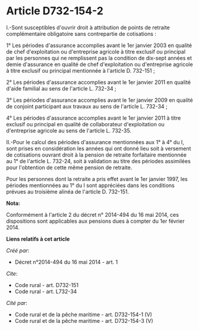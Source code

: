 # Article D732-154-2

I.-Sont susceptibles d'ouvrir droit à attribution de points de retraite complémentaire obligatoire sans contrepartie de
cotisations : 

1° Les périodes d'assurance accomplies avant le 1er janvier 2003 en qualité de chef d'exploitation ou d'entreprise agricole à
titre exclusif ou principal par les personnes qui ne remplissent pas la condition de dix-sept années et demie d'assurance en
qualité de chef d'exploitation ou d'entreprise agricole à titre exclusif ou principal mentionnée à l'article D. 732-151 ; 

2° Les périodes d'assurance accomplies avant le 1er janvier 2011 en qualité d'aide familial au sens de l'article L. 732-34 ; 

3° Les périodes d'assurance accomplies avant le 1er janvier 2009 en qualité de conjoint participant aux travaux au sens de
l'article L. 732-34 ; 

4° Les périodes d'assurance accomplies avant le 1er janvier 2011 à titre exclusif ou principal en qualité de collaborateur
d'exploitation ou d'entreprise agricole au sens de l'article L. 732-35. 

II.-Pour le calcul des périodes d'assurance mentionnées aux 1° à 4° du I, sont prises en considération les années qui ont
donné lieu soit à versement de cotisations ouvrant droit à la pension de retraite forfaitaire mentionnée au 1° de l'article
L. 732-24, soit à validation au titre des périodes assimilées pour l'obtention de cette même pension de retraite. 

Pour les personnes dont la retraite a pris effet avant le 1er janvier 1997, les périodes mentionnées au 1° du I sont
appréciées dans les conditions prévues au troisième alinéa de l'article D. 732-151.

**Nota:**

Conformément à l'article 2 du décret n° 2014-494 du 16 mai 2014, ces dispositions sont applicables aux pensions dues à
compter du 1er février 2014.

**Liens relatifs à cet article**

_Créé par_:

  - Décret n°2014-494 du 16 mai 2014 - art. 1

_Cite_:

  - Code rural - art. D732-151
  - Code rural - art. L732-34

_Cité par_:

  - Code rural et de la pêche maritime - art. D732-154-1 (V)
  - Code rural et de la pêche maritime - art. D732-154-3 (V)
